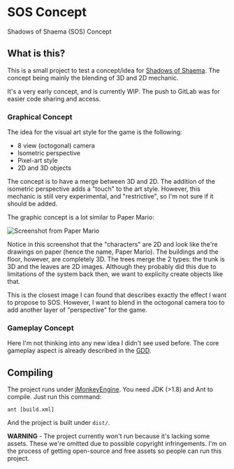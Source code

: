 # SOS Concept
Shadows of Shaema (SOS) Concept

## What is this?

This is a small project to test a concept/idea for [Shadows of Shaema](https://gitlab.com/aurorafossorg/p/sos). The concept being mainly the blending of 3D and 2D mechanic.

It's a very early concept, and is currently WIP. The push to GitLab was for easier code sharing and access.

### Graphical Concept

The idea for the visual art style for the game is the following:

- 8 view (octogonal) camera
- Isometric perspective
- Pixel-art style
- 2D and 3D objects

The concept is to have a merge between 3D and 2D. The addition of the isometric perspective adds a "touch" to the art style. However, this mechanic is still very experimental, and "restrictive", so I'm not sure if it should be added.

The graphic concept is a lot similar to Paper Mario:

![Screenshot from Paper Mario](https://vignette.wikia.nocookie.net/mario/images/c/c9/Mario_In_Koopa_Village_%28Paper_Mario%29.png/revision/latest?cb=20130108193918)

Notice in this screenshot that the "characters" are 2D and look like the're drawings on paper (hence the name, Paper Mario). The buildings and the floor, however, are completely 3D. The trees merge the 2 types: the trunk is 3D and the leaves are 2D images. Although they probably did this due to limitations of the system back then, we want to explicity create objects like that.

This is the closest image I can found that describes exactly the effect I want to propose to SOS. However, I want to blend in the octogonal camera too to add another layer of "perspective" for the game.

### Gameplay Concept

Here I'm not thinking into any new idea I didn't see used before. The core gameplay aspect is already described in the [GDD](https://gitlab.com/aurorafossorg/p/sos/docs/blob/master/md/gamedoc.md).

## Compiling

The project runs under [jMonkeyEngine](http://jmonkeyengine.org/). You need JDK (>1.8) and Ant to compile. Just run this command:

`ant [build.xml]`

And the project is built under `dist/`.

**WARNING** - The project currently won't run because it's lacking some assets. These we're omitted due to possible copyright infringements. I'm on the process of getting open-source and free assets so people can run this project.
